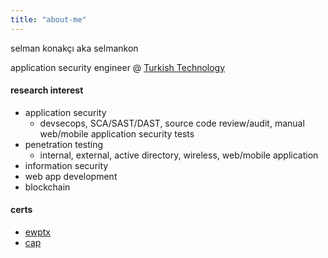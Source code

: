 ```yaml
---
title: "about-me"
---
```


selman konakçı aka selmankon

application security engineer @ [Turkish Technology](https://www.turkishtechnology.com)

#### research interest

* application security
  - devsecops, SCA/SAST/DAST, source code review/audit, manual web/mobile application security tests
* penetration testing
  - internal, external, active directory, wireless, web/mobile application
* information security
* web app development
* blockchain

#### certs

* [ewptx](https://verified.elearnsecurity.com/certificates/f077266f-124a-4c39-abce-e7f3cfeb2f8e)
* [cap](https://www.linkedin.com/feed/update/urn:li:activity:7132665600773898241/)
